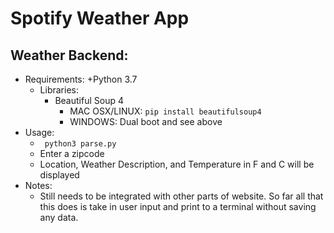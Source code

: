 # Spotify Weather App
## Weather Backend:
- Requirements:
  +Python 3.7
  - Libraries:
    + Beautiful Soup 4
      - MAC OSX/LINUX: ```pip install beautifulsoup4```
      - WINDOWS: Dual boot and see above
- Usage:
  + ``` python3 parse.py```
  + Enter a zipcode
  + Location, Weather Description, and Temperature in F and C will be displayed
- Notes: 
  + Still needs to be integrated with other parts of website. So far all that this does is take in user input and print to a terminal without saving any data. 

